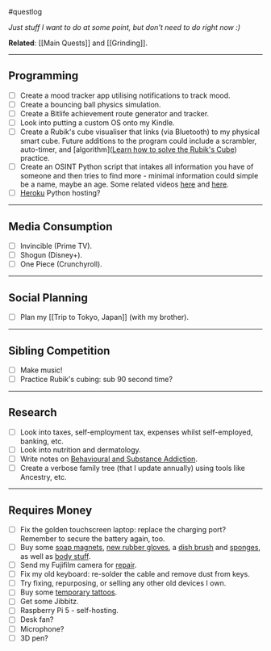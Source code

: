 #questlog 

*Just stuff I want to do at some point, but don't need to do right now :)*

**Related**: [[Main Quests]] and [[Grinding]].

---
## Programming

- [ ] Create a mood tracker app utilising notifications to track mood.
- [ ] Create a bouncing ball physics simulation.
- [ ] Create a Bitlife achievement route generator and tracker.
- [ ] Look into putting a custom OS onto my Kindle.
- [ ] Create a Rubik's cube visualiser that links (via Bluetooth) to my physical smart cube. Future additions to the program could include a scrambler, auto-timer, and [algorithm]([Learn how to solve the Rubik's Cube](https://ruwix.com/the-rubiks-cube/how-to-solve-the-rubiks-cube-beginners-method/)) practice.
- [ ] Create an OSINT Python script that intakes all information you have of someone and then tries to find more - minimal information could simple be a name, maybe an age. Some related videos [here](https://www.youtube.com/watch?v=7PAk1wsy3VI) and [here](https://www.youtube.com/watch?v=HORzekIiZZ0).
- [ ] [Heroku](https://www.heroku.com) Python hosting?

---
## Media Consumption

- [ ] Invincible (Prime TV).
- [ ] Shogun (Disney+).
- [ ] One Piece (Crunchyroll).

---
## Social Planning

- [ ] Plan my [[Trip to Tokyo, Japan]] (with my brother).

---
## Sibling Competition

- [ ] Make music!
- [ ] Practice Rubik's cubing: sub 90 second time?

---
## Research

- [ ] Look into taxes, self-employment tax, expenses whilst self-employed, banking, etc.
- [ ] Look into nutrition and dermatology.
- [ ] Write notes on [Behavioural and Substance Addiction](https://www.youtube.com/watch?v=uEEfeSuD_Po).
- [ ] Create a verbose family tree (that I update annually) using tools like Ancestry, etc.

---
## Requires Money

- [ ] Fix the golden touchscreen laptop: replace the charging port? Remember to secure the battery again, too.
- [ ] Buy some [soap magnets](https://myaccount.smolproducts.com/portal/shop/products/smol-soap-magnets), [new rubber gloves](https://myaccount.smolproducts.com/portal/shop/products/rubber-gloves), a [dish brush](https://myaccount.smolproducts.com/portal/shop/products/smol-plan-dishbrush) and [sponges](https://myaccount.smolproducts.com/portal/shop/products/smol-plan-sponges), as well as [body stuff](https://myaccount.smolproducts.com/portal/shop/products/smol-body-bundle).
- [ ] Send my Fujifilm camera for [repair](https://repairs.fujifilm.eu/en/fujifilm-repair-centre/?zr=uk).
- [ ] Fix my old keyboard: re-solder the cable and remove dust from keys.
- [ ] Try fixing, repurposing, or selling any other old devices I own.
- [ ] Buy some [temporary tattoos](https://inkbox.com/custom/new).
- [ ] Get some Jibbitz.
- [ ] Raspberry Pi 5 - self-hosting.
- [ ] Desk fan?
- [ ] Microphone?
- [ ] 3D pen?